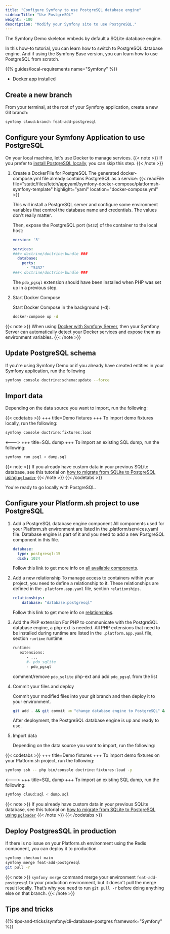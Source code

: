 ```yaml
---
title: "Configure Symfony to use PostgreSQL database engine"
sidebarTitle: "Use PostgreSQL"
weight: -100
description: "Modify your Symfony site to use PostgreSQL."
---
```


[comment]: <> ( already exists here : https://symfony.com/doc/current/the-fast-track/en/7-database.html)

The Symfony Demo skeleton embeds by default a SQLite database engine.

In this how-to tutorial, you can learn how to switch to PostgreSQL database engine.
And if using the Symfony Base version, you can learn how to use PostgreSQL from scratch.

{{% guides/local-requirements name="Symfony" %}}
- [Docker app](https://docs.docker.com/engine/install/) installed

## Create a new branch
From your terminal, at the root of your Symfony application, create a new Git branch:

```bash
symfony cloud:branch feat-add-postgresql
```

## Configure your Symfony Application to use PostgreSQL
On your local machine, let's use Docker to manage services.
{{< note >}}
If you prefer to [install PostgreSQL locally](https://www.postgresql.org/download/), you can skip this step.
{{< /note >}}

1. Create a DockerFile for PostgreSQL
    The generated docker-compose.yml file already contains PostgreSQL as a service: {{< readFile file="static/files/fetch/appyaml/symfony-docker-compose/platformsh-symfony-template" highlight="yaml" location="docker-compose.yml" >}}

    This will install a PostgreSQL server and configure some environment variables that control the database name and credentials.
    The values don't really matter.

    Then, expose the PostgreSQL port (`5432`) of the container to the local host:

    ```yaml {location="./docker-compose.override.yml"}
    version: '3'

    services:
    ###> doctrine/doctrine-bundle ###
      database:
        ports:
          - "5432"
    ###< doctrine/doctrine-bundle ###
    ```

    The `pdo_pgsql` extension should have been installed when PHP was set up in a previous step.

1. Start Docker Compose

    Start Docker Compose in the background (-d):
    ```bash
    docker-compose up -d
    ```

{{< note >}}
When using [Docker with Symfony Server](https://symfony.com/doc/current/setup/docker.html), then your Symfony Server can automatically detect your Docker services and expose them as environment variables.
{{< /note >}}

## Update PostgreSQL schema
If you're using Symfony Demo or if you already have created entities in your Symfony application, run the following
```bash
symfony console doctrine:schema:update --force
```

## Import data
Depending on the data source you want to import, run the following:

{{< codetabs >}}
+++
title=Demo fixtures
+++
To import demo fixtures locally, run the following:
```bash
symfony console doctrine:fixtures:load
```

<--->
+++
title=SQL dump
+++
To import an existing SQL dump, run the following:
```bash
symfony run psql < dump.sql
```
{{< note >}}
If you already have custom data in your previous SQLite database, see this tutorial on [how to migrate from SQLite to PostgreSQL using `pgloader`](https://pgloader.readthedocs.io/en/latest/ref/sqlite.html)
{{< /note >}}
{{< /codetabs >}}

You're ready to go locally with PostgreSQL.

## Configure your Platform.sh project to use PostgreSQL

1. Add a PostgreSQL database engine component
    All components used for your Platform.sh environment are listed in the .platform/services.yaml file.
    Database engine is part of it and you need to add a new PostgreSQL component in this file.

    ```yaml {location=".platform/services.yaml"}
    database:
      type: postgresql:15
      disk: 1024
    ```
    Follow this link to get more info on [all available components](../../../add-services#available-services).

1. Add a new relationship
    To manage access to containers within your project, you need to define a relationship to it.
    These relationships are defined in the `.platform.app.yaml` file, section `relationships`.
    ```yaml {location=".platform.app.yaml"}
    relationships:
        database: "database:postgresql"
    ```
   Follow this link to get more info on [relationships](../../../create-apps/app-reference.html#relationships).

1. Add the PHP extension
    For PHP to communicate with the PostgreSQL database engine, a php-ext is needed.
    All PHP extensions that need to be installed during runtime are listed in the `.platform.app.yaml` file, section `runtime`
    runtime:
    ```bash {location=".platform.app.yaml"}
    runtime:
       extensions:
          - ...
          #- pdo_sqlite
          - pdo_pgsql
    ```
   comment/remove `pdo_sqlite` php-ext and add `pdo_pgsql` from the list


1. Commit your files and deploy

   Commit your modified files into your git branch and then deploy it to your environment.
    ```bash
    git add . && git commit -m "change database engine to PostgreSQL" && symfony deploy
    ```
   After deployment, the PostgreSQL database engine is up and ready to use.

1. Import data

   Depending on the data source you want to import, run the following:

{{< codetabs >}}
+++
title=Demo fixtures
+++
To import demo fixtures on your Platform.sh project, run the following:
```bash
symfony ssh -- php bin/console doctrine:fixtures:load -y
```
<--->
+++
title=SQL dump
+++
To import an existing SQL dump, run the following:
```bash
symfony cloud:sql < dump.sql
```
{{< note >}}
If you already have custom data in your previous SQLite database, see this tutorial on [how to migrate from SQLite to PostgreSQL using `pgloader`](https://pgloader.readthedocs.io/en/latest/ref/sqlite.html)
{{< /note >}}
{{< /codetabs >}}

## Deploy PostgresSQL in production

If there is no issue on your Platform.sh environment using the Redis component, you can deploy it to production.
```bash
symfony checkout main
symfony merge feat-add-postgresql
git pull -r
```

{{< note >}}
`symfony merge` command merge your environment `feat-add-postgresql` to your production environment, but it doesn't pull the merge result locally. That’s why you need to run `git pull -r` before doing anything else on that branch.
{{< /note >}}

## Tips and tricks

{{% tips-and-tricks/symfony/cli-database-postgres framework="Symfony" %}}
